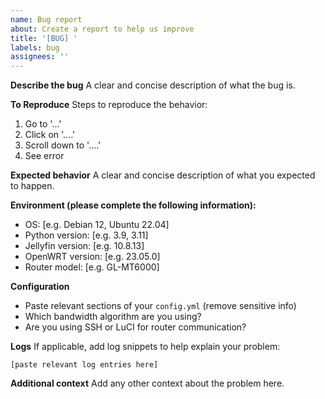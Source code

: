 ```yaml
---
name: Bug report
about: Create a report to help us improve
title: '[BUG] '
labels: bug
assignees: ''
---
```


**Describe the bug**
A clear and concise description of what the bug is.

**To Reproduce**
Steps to reproduce the behavior:
1. Go to '...'
2. Click on '....'
3. Scroll down to '....'
4. See error

**Expected behavior**
A clear and concise description of what you expected to happen.

**Environment (please complete the following information):**
- OS: [e.g. Debian 12, Ubuntu 22.04]
- Python version: [e.g. 3.9, 3.11]
- Jellyfin version: [e.g. 10.8.13]
- OpenWRT version: [e.g. 23.05.0]
- Router model: [e.g. GL-MT6000]

**Configuration**
- Paste relevant sections of your `config.yml` (remove sensitive info)
- Which bandwidth algorithm are you using?
- Are you using SSH or LuCI for router communication?

**Logs**
If applicable, add log snippets to help explain your problem:
```
[paste relevant log entries here]
```

**Additional context**
Add any other context about the problem here. 